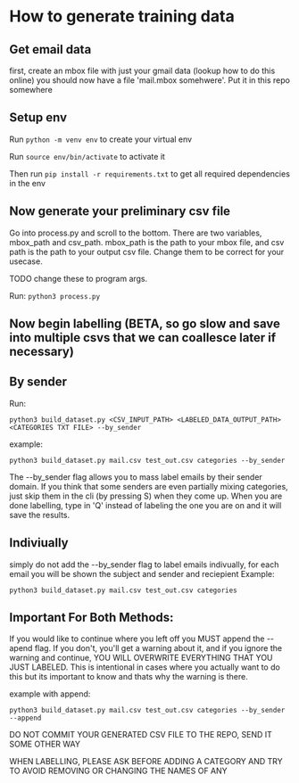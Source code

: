 # How to generate training data

## Get email data

first, create an mbox file with just your gmail data (lookup how to do this online) you should now have a file 'mail.mbox somehwere'. Put
it in this repo somewhere

## Setup env

Run `python -m venv env` to create your virtual env

Run `source env/bin/activate` to activate it

Then run `pip install -r requirements.txt` to get all required dependencies in the env

## Now generate your preliminary csv file

Go into process.py and scroll to the bottom.
There are two variables, mbox_path and csv_path. mbox_path is the path to your
mbox file, and csv path is the path to your output csv file. Change them to be correct for your usecase.

TODO change these to program args. 

Run:
`python3 process.py` 

## Now begin labelling (BETA, so go slow and save into multiple csvs that we can coallesce later if necessary)

## By sender

Run:

`python3 build_dataset.py <CSV_INPUT_PATH> <LABELED_DATA_OUTPUT_PATH> <CATEGORIES TXT FILE> --by_sender`

example:

`python3 build_dataset.py mail.csv test_out.csv categories --by_sender`


The --by_sender flag allows you to mass label emails by their sender domain. If you think that
some senders are even partially mixing categories, just skip them in the cli (by pressing S) when they come up. When you
are done labelling, type in 'Q' instead of labeling the one you are on and it will save the results.

## Indiviually

simply do not add the --by_sender flag to label emails indivually, for each email you will be shown the subject and sender and reciepient
Example:

`python3 build_dataset.py mail.csv test_out.csv categories`

## Important For Both Methods:

If you would like to continue where you left off you MUST append the --apend flag. If you don't, you'll get a warning about it,
and if you ignore the warning and continue, YOU WILL OVERWRITE EVERYTHING THAT YOU JUST LABELED. This is intentional in cases where you
actually want to do this but its important to know and thats why the warning is there.

example with append:

`python3 build_dataset.py mail.csv test_out.csv categories --by_sender --append`

DO NOT COMMIT YOUR GENERATED CSV FILE TO THE REPO, SEND IT SOME OTHER WAY

WHEN LABELLING, PLEASE ASK BEFORE ADDING A CATEGORY AND TRY TO AVOID REMOVING OR CHANGING THE NAMES OF ANY



